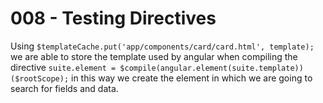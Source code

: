 # 008 - Testing Directives

Using `$templateCache.put('app/components/card/card.html', template);` we are able to store the template used by angular when compiling the directive `suite.element = $compile(angular.element(suite.template))($rootScope);` in this way we create the element in which we are going to search for fields and data.